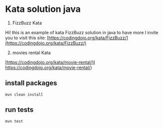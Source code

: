 # Kata solution java

 1. FizzBuzz Kata

Hi! this is an example of kata FizzBuzz solution in java to have more I invite you to visit this site:
[https://codingdojo.org/kata/FizzBuzz/](https://codingdojo.org/kata/FizzBuzz/)

 2. movies rental Kata

 [https://codingdojo.org/kata/movie-rental/]( https://codingdojo.org/kata/movie-rental/)

## install packages

    mvn clean install

## run tests

    mvn test

